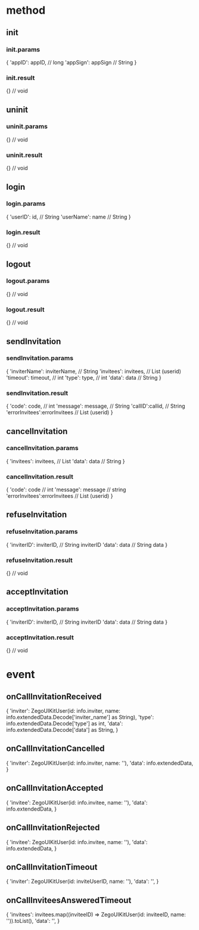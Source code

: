 # method
## init

### init.params

{
    'appID': appID,    // long
    'appSign': appSign // String
}

### init.result

{} // void

## uninit

### uninit.params

{} // void

### uninit.result

{} // void

## login

### login.params

{
    'userID': id,     // String 
    'userName': name  // String
}

### login.result

{} // void

## logout

### logout.params

{} // void

### logout.result

{} // void


## sendInvitation

### sendInvitation.params

{
    'inviterName': inviterName, // String 
    'invitees': invitees,       // List<String>  (userid)
    'timeout': timeout,         // int 
    'type': type,               // int 
    'data': data                // String 
}

### sendInvitation.result

{
    'code': code,        // int
    'message': message,  // String
    'callID':callid,     // String
    'errorInvitees':errorInvitees  // List<String>  (userid)
}

## cancelInvitation

### cancelInvitation.params

{
    'invitees': invitees,  // List<String> 
    'data': data           // String 
}


### cancelInvitation.result

{
    'code': code // int
    'message': message // string
    'errorInvitees':errorInvitees // List<String> (userid)
}

## refuseInvitation

### refuseInvitation.params

{
    'inviterID': inviterID, // String inviterID
    'data': data            // String data
}

### refuseInvitation.result

{} // void

## acceptInvitation

### acceptInvitation.params

{
    'inviterID': inviterID,  // String inviterID
    'data': data             // String data
}

### acceptInvitation.result

{} // void

# event

## onCallInvitationReceived
{
  'inviter': ZegoUIKitUser(id: info.inviter, name: info.extendedData.Decode['inviter_name'] as String),
  'type': info.extendedData.Decode['type'] as int,
  'data': info.extendedData.Decode['data'] as String,
}

## onCallInvitationCancelled
{
  'inviter': ZegoUIKitUser(id: info.inviter, name: ''),
  'data': info.extendedData,
}

## onCallInvitationAccepted
{
  'invitee': ZegoUIKitUser(id: info.invitee, name: ''),
  'data': info.extendedData,
}

## onCallInvitationRejected
{
    'invitee': ZegoUIKitUser(id: info.invitee, name: ''),
    'data': info.extendedData,
}

## onCallInvitationTimeout
{
  'inviter': ZegoUIKitUser(id: inviteUserID, name: ''),
  'data': '',
}


## onCallInviteesAnsweredTimeout
{
  'invitees': invitees.map((inviteeID) => ZegoUIKitUser(id: inviteeID, name: '')).toList(),
  'data': '',
}
